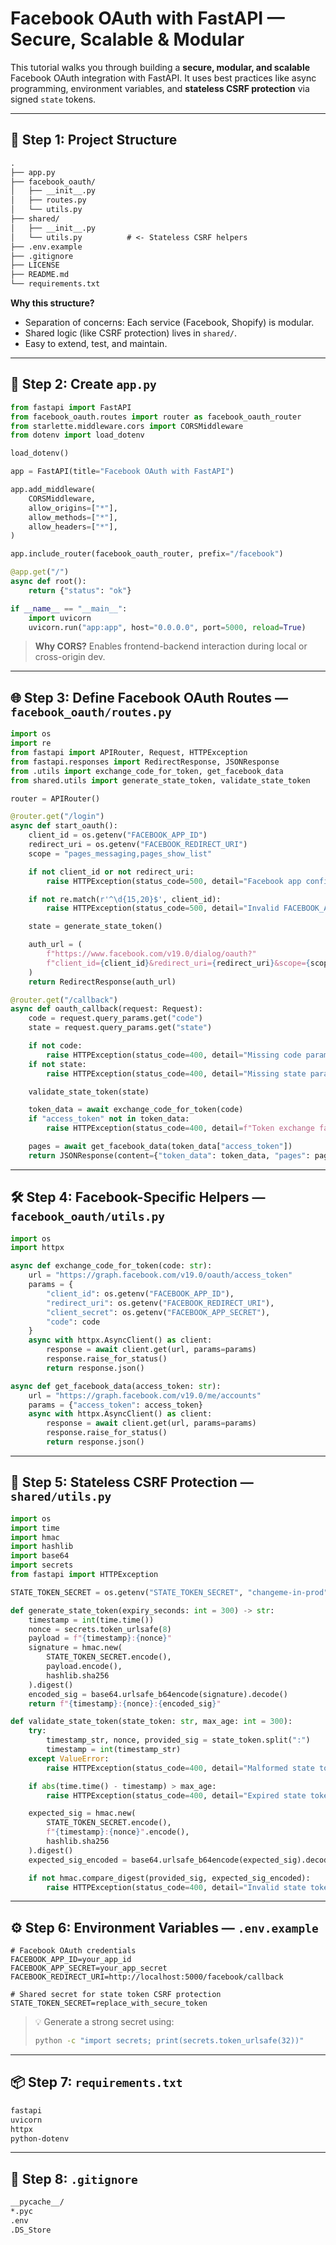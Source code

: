 # Facebook OAuth with FastAPI — Secure, Scalable & Modular

This tutorial walks you through building a **secure, modular, and scalable** Facebook OAuth integration with FastAPI. It uses best practices like async programming, environment variables, and **stateless CSRF protection** via signed `state` tokens.

---

## 📁 Step 1: Project Structure

```txt
.
├── app.py
├── facebook_oauth/
│   ├── __init__.py
│   ├── routes.py
│   └── utils.py
├── shared/
│   ├── __init__.py
│   └── utils.py          # <- Stateless CSRF helpers
├── .env.example
├── .gitignore
├── LICENSE
├── README.md
└── requirements.txt
```

**Why this structure?**

* Separation of concerns: Each service (Facebook, Shopify) is modular.
* Shared logic (like CSRF protection) lives in `shared/`.
* Easy to extend, test, and maintain.

---

## 🚀 Step 2: Create `app.py`

```python
from fastapi import FastAPI
from facebook_oauth.routes import router as facebook_oauth_router
from starlette.middleware.cors import CORSMiddleware
from dotenv import load_dotenv

load_dotenv()

app = FastAPI(title="Facebook OAuth with FastAPI")

app.add_middleware(
    CORSMiddleware,
    allow_origins=["*"],
    allow_methods=["*"],
    allow_headers=["*"],
)

app.include_router(facebook_oauth_router, prefix="/facebook")

@app.get("/")
async def root():
    return {"status": "ok"}

if __name__ == "__main__":
    import uvicorn
    uvicorn.run("app:app", host="0.0.0.0", port=5000, reload=True)
```

> **Why CORS?** Enables frontend-backend interaction during local or cross-origin dev.

---

## 🌐 Step 3: Define Facebook OAuth Routes — `facebook_oauth/routes.py`

```python
import os
import re
from fastapi import APIRouter, Request, HTTPException
from fastapi.responses import RedirectResponse, JSONResponse
from .utils import exchange_code_for_token, get_facebook_data
from shared.utils import generate_state_token, validate_state_token

router = APIRouter()

@router.get("/login")
async def start_oauth():
    client_id = os.getenv("FACEBOOK_APP_ID")
    redirect_uri = os.getenv("FACEBOOK_REDIRECT_URI")
    scope = "pages_messaging,pages_show_list"

    if not client_id or not redirect_uri:
        raise HTTPException(status_code=500, detail="Facebook app config missing")

    if not re.match(r'^\d{15,20}$', client_id):
        raise HTTPException(status_code=500, detail="Invalid FACEBOOK_APP_ID format")

    state = generate_state_token()

    auth_url = (
        f"https://www.facebook.com/v19.0/dialog/oauth?"
        f"client_id={client_id}&redirect_uri={redirect_uri}&scope={scope}&response_type=code&state={state}"
    )
    return RedirectResponse(auth_url)

@router.get("/callback")
async def oauth_callback(request: Request):
    code = request.query_params.get("code")
    state = request.query_params.get("state")

    if not code:
        raise HTTPException(status_code=400, detail="Missing code parameter")
    if not state:
        raise HTTPException(status_code=400, detail="Missing state parameter")

    validate_state_token(state)

    token_data = await exchange_code_for_token(code)
    if "access_token" not in token_data:
        raise HTTPException(status_code=400, detail=f"Token exchange failed: {token_data}")

    pages = await get_facebook_data(token_data["access_token"])
    return JSONResponse(content={"token_data": token_data, "pages": pages})
```

---

## 🛠 Step 4: Facebook-Specific Helpers — `facebook_oauth/utils.py`

```python
import os
import httpx

async def exchange_code_for_token(code: str):
    url = "https://graph.facebook.com/v19.0/oauth/access_token"
    params = {
        "client_id": os.getenv("FACEBOOK_APP_ID"),
        "redirect_uri": os.getenv("FACEBOOK_REDIRECT_URI"),
        "client_secret": os.getenv("FACEBOOK_APP_SECRET"),
        "code": code
    }
    async with httpx.AsyncClient() as client:
        response = await client.get(url, params=params)
        response.raise_for_status()
        return response.json()

async def get_facebook_data(access_token: str):
    url = "https://graph.facebook.com/v19.0/me/accounts"
    params = {"access_token": access_token}
    async with httpx.AsyncClient() as client:
        response = await client.get(url, params=params)
        response.raise_for_status()
        return response.json()
```

---

## 🔐 Step 5: Stateless CSRF Protection — `shared/utils.py`

```python
import os
import time
import hmac
import hashlib
import base64
import secrets
from fastapi import HTTPException

STATE_TOKEN_SECRET = os.getenv("STATE_TOKEN_SECRET", "changeme-in-prod")

def generate_state_token(expiry_seconds: int = 300) -> str:
    timestamp = int(time.time())
    nonce = secrets.token_urlsafe(8)
    payload = f"{timestamp}:{nonce}"
    signature = hmac.new(
        STATE_TOKEN_SECRET.encode(),
        payload.encode(),
        hashlib.sha256
    ).digest()
    encoded_sig = base64.urlsafe_b64encode(signature).decode()
    return f"{timestamp}:{nonce}:{encoded_sig}"

def validate_state_token(state_token: str, max_age: int = 300):
    try:
        timestamp_str, nonce, provided_sig = state_token.split(":")
        timestamp = int(timestamp_str)
    except ValueError:
        raise HTTPException(status_code=400, detail="Malformed state token")

    if abs(time.time() - timestamp) > max_age:
        raise HTTPException(status_code=400, detail="Expired state token")

    expected_sig = hmac.new(
        STATE_TOKEN_SECRET.encode(),
        f"{timestamp}:{nonce}".encode(),
        hashlib.sha256
    ).digest()
    expected_sig_encoded = base64.urlsafe_b64encode(expected_sig).decode()

    if not hmac.compare_digest(provided_sig, expected_sig_encoded):
        raise HTTPException(status_code=400, detail="Invalid state token")
```

---

## ⚙️ Step 6: Environment Variables — `.env.example`

```env
# Facebook OAuth credentials
FACEBOOK_APP_ID=your_app_id
FACEBOOK_APP_SECRET=your_app_secret
FACEBOOK_REDIRECT_URI=http://localhost:5000/facebook/callback

# Shared secret for state token CSRF protection
STATE_TOKEN_SECRET=replace_with_secure_token
```

> 💡 Generate a strong secret using:
>
> ```bash
> python -c "import secrets; print(secrets.token_urlsafe(32))"
> ```

---

## 📦 Step 7: `requirements.txt`

```txt
fastapi
uvicorn
httpx
python-dotenv
```

---

## 🚫 Step 8: `.gitignore`

```txt
__pycache__/
*.pyc
.env
.DS_Store
```
